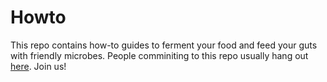 # Howto

This repo contains how-to guides to ferment your food and feed your guts with friendly microbes. People comminiting to this repo usually hang out [here](http://www.facebook.com/groups/guthub/). Join us!
